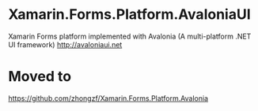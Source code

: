 # Xamarin.Forms.Platform.AvaloniaUI
Xamarin Forms platform implemented with Avalonia (A multi-platform .NET UI framework) http://avaloniaui.net




# Moved to

https://github.com/zhongzf/Xamarin.Forms.Platform.Avalonia
